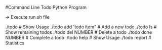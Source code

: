 #Command Line Todo Python Program

-> Execute run.sh file 

./todo                 # Show Usage
./todo add 'todo item" # Add a new todo
./todo ls              # Show remaining todos
./todo del NUMBER      # Delete a todo
./todo done NUMBER     # Complete a todo
./todo help            # Show Usage
./todo report          # Statistics

